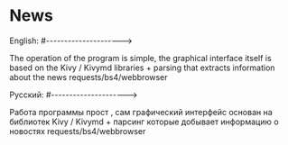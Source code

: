 # News

English:
#--------------------->

The operation of the program is simple, the graphical interface itself is based on the Kivy / Kivymd libraries + parsing that extracts information about the news requests/bs4/webbrowser

Русский:
#--------------------->

Работа программы прост , сам графический интерфейс основан на библиотек Kivy / Kivymd + парсинг которые добывает информацию о новостях requests/bs4/webbrowser
